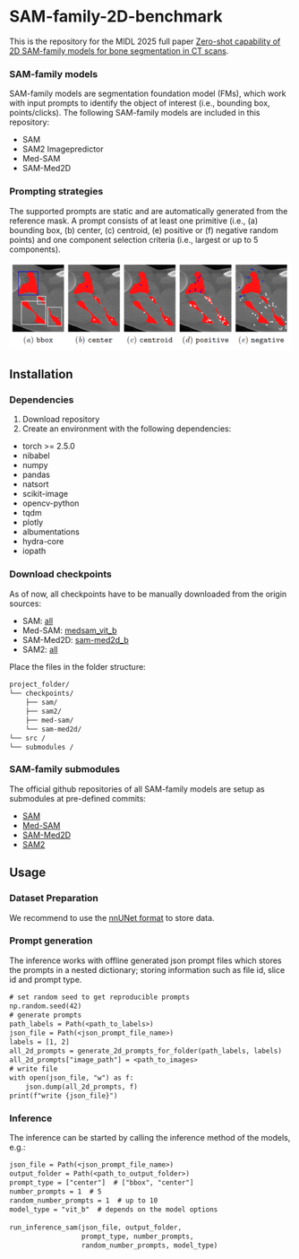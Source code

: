 # SAM-family-2D-benchmark

This is the repository for the MIDL 2025 full
paper [Zero-shot capability of 2D SAM-family models for bone segmentation in CT scans](https://openreview.net/forum?id=AUv6NhK9aH).

### SAM-family models

SAM-family models are segmentation foundation model (FMs), which work with input prompts to identify the object of
interest (i.e., bounding box, points/clicks).
The following SAM-family models are included in this repository:

* SAM
* SAM2 Imagepredictor
* Med-SAM
* SAM-Med2D

### Prompting strategies

The supported prompts are static and are automatically generated from the reference mask.
A prompt consists of at least one primitive (i.e., (a) bounding box, (b) center, (c) centroid, (e) positive or (f)
negative random points) and one component selection criteria (i.e., largest or up to 5 components).

![visualization of prompting strategies](/assets/prompt_strategies.PNG)

## Installation

### Dependencies

1. Download repository
2. Create an environment with the following dependencies:

* torch >= 2.5.0
* nibabel
* numpy
* pandas
* natsort
* scikit-image
* opencv-python
* tqdm
* plotly
* albumentations
* hydra-core
* iopath

### Download checkpoints

As of now, all checkpoints have to be manually downloaded from the origin sources:

* SAM: [all](https://github.com/facebookresearch/segment-anything/tree/6fdee8f2727f4506cfbbe553e23b895e27956588)
* Med-SAM: [medsam_vit_b](https://drive.google.com/drive/folders/1ETWmi4AiniJeWOt6HAsYgTjYv_fkgzoN)
* SAM-Med2D: [sam-med2d_b](https://drive.google.com/file/d/1ARiB5RkSsWmAB_8mqWnwDF8ZKTtFwsjl/view)
* SAM2: [all](https://github.com/facebookresearch/sam2/tree/2b90b9f5ceec907a1c18123530e92e794ad901a4)

Place the files in the folder structure:

````
project_folder/
└── checkpoints/
    ├── sam/
    ├── sam2/
    ├── med-sam/
    └── sam-med2d/
└── src /
└── submodules /
````

### SAM-family submodules

The official github repositories of all SAM-family models are setup as submodules at pre-defined commits:

* [SAM](https://github.com/facebookresearch/segment-anything/tree/6fdee8f2727f4506cfbbe553e23b895e27956588)
* [Med-SAM](https://github.com/bowang-lab/MedSAM/tree/2b7c64cf80bf1aba546627db9b13db045dd1cbab)
* [SAM-Med2D](https://github.com/OpenGVLab/SAM-Med2D/tree/bfd2b93b1158100c8abd81f61766a2de92c1c175)
* [SAM2](https://github.com/facebookresearch/sam2/tree/29267c8e3965bb7744a436ab7db555718d20391a)

## Usage

### Dataset Preparation

We recommend to use
the [nnUNet format](https://github.com/MIC-DKFZ/nnUNet/blob/master/documentation/dataset_format.md) to store data.


### Prompt generation

The inference works with offline generated json prompt files which stores the prompts in a nested dictionary; storing
information such as file id, slice id and prompt type. 
````
# set random seed to get reproducible prompts
np.random.seed(42)
# generate prompts
path_labels = Path(<path_to_labels>)
json_file = Path(<json_prompt_file_name>)
labels = [1, 2]
all_2d_prompts = generate_2d_prompts_for_folder(path_labels, labels)
all_2d_prompts["image_path"] = <path_to_images>
# write file
with open(json_file, "w") as f:
    json.dump(all_2d_prompts, f)
print(f"write {json_file}")
````

### Inference

The inference can be started by calling the inference method of the models, e.g.:
```
json_file = Path(<json_prompt_file_name>)
output_folder = Path(<path_to_output_folder>)
prompt_type = ["center"]  # ["bbox", "center"]
number_prompts = 1  # 5
random_number_prompts = 1  # up to 10
model_type = "vit_b"  # depends on the model options

run_inference_sam(json_file, output_folder, 
                  prompt_type, number_prompts, 
                  random_number_prompts, model_type)
```